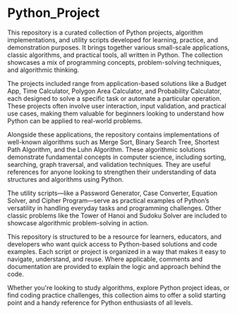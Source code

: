 # Python_Project
This repository is a curated collection of Python projects, algorithm implementations, and utility scripts developed for learning, practice, and demonstration purposes. It brings together various small-scale applications, classic algorithms, and practical tools, all written in Python. The collection showcases a mix of programming concepts, problem-solving techniques, and algorithmic thinking.

The projects included range from application-based solutions like a Budget App, Time Calculator, Polygon Area Calculator, and Probability Calculator, each designed to solve a specific task or automate a particular operation. These projects often involve user interaction, input validation, and practical use cases, making them valuable for beginners looking to understand how Python can be applied to real-world problems.

Alongside these applications, the repository contains implementations of well-known algorithms such as Merge Sort, Binary Search Tree, Shortest Path Algorithm, and the Luhn Algorithm. These algorithmic solutions demonstrate fundamental concepts in computer science, including sorting, searching, graph traversal, and validation techniques. They are useful references for anyone looking to strengthen their understanding of data structures and algorithms using Python.

The utility scripts—like a Password Generator, Case Converter, Equation Solver, and Cipher Program—serve as practical examples of Python’s versatility in handling everyday tasks and programming challenges. Other classic problems like the Tower of Hanoi and Sudoku Solver are included to showcase algorithmic problem-solving in action.

This repository is structured to be a resource for learners, educators, and developers who want quick access to Python-based solutions and code examples. Each script or project is organized in a way that makes it easy to navigate, understand, and reuse. Where applicable, comments and documentation are provided to explain the logic and approach behind the code.

Whether you're looking to study algorithms, explore Python project ideas, or find coding practice challenges, this collection aims to offer a solid starting point and a handy reference for Python enthusiasts of all levels.

